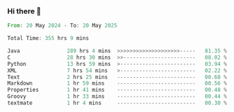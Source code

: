 ### Hi there 👋

<!--
**luoxuanzao/luoxuanzao** is a ✨ _special_ ✨ repository because its `README.md` (this file) appears on your GitHub profile.

Here are some ideas to get you started:

- 🔭 I’m currently working on ...
- 🌱 I’m currently learning ...
- 👯 I’m looking to collaborate on ...
- 🤔 I’m looking for help with ...
- 💬 Ask me about ...
- 📫 How to reach me: ...
- 😄 Pronouns: ...
- ⚡ Fun fact: ...
-->

<!--START_SECTION:waka-->

```rust
From: 20 May 2024 - To: 20 May 2025

Total Time: 355 hrs 9 mins

Java               289 hrs 4 mins  >>>>>>>>>>>>>>>>>>>>-----   81.35 %
C                  28 hrs 30 mins  >>-----------------------   08.02 %
Python             13 hrs 59 mins  >------------------------   03.94 %
XML                7 hrs 54 mins   >------------------------   02.22 %
Text               2 hrs 25 mins   -------------------------   00.68 %
Markdown           1 hr 59 mins    -------------------------   00.56 %
Properties         1 hr 41 mins    -------------------------   00.48 %
Groovy             1 hr 33 mins    -------------------------   00.44 %
textmate           1 hr 4 mins     -------------------------   00.30 %
```

<!--END_SECTION:waka-->